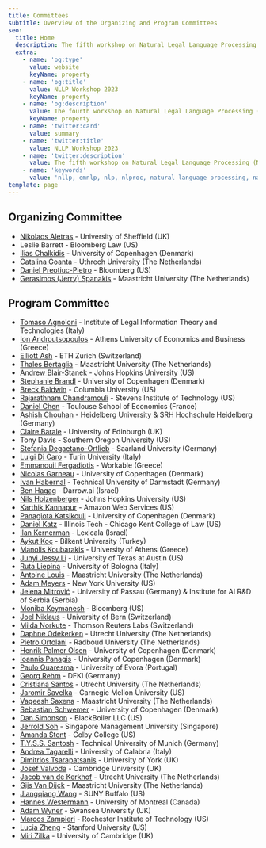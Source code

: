 ```yaml
---
title: Committees
subtitle: Overview of the Organizing and Program Committees
seo:
  title: Home
  description: The fifth workshop on Natural Legal Language Processing (NLLP 2023) explores methods and applications of Natural Language Processing for the Legal Domain by focusing on legal text and text with legal significance. Co-located with EMNLP 2023.
  extra:
    - name: 'og:type'
      value: website
      keyName: property
    - name: 'og:title'
      value: NLLP Workshop 2023
      keyName: property
    - name: 'og:description'
      value: The fourth workshop on Natural Legal Language Processing (NLLP 2023) explores methods and applications of Natural Language Processing for the Legal Domain by focusing on legal text and text with legal significance. Co-located with EMNLP 2023.
      keyName: property
    - name: 'twitter:card'
      value: summary
    - name: 'twitter:title'
      value: NLLP Workshop 2023
    - name: 'twitter:description'
      value: The fifth workshop on Natural Legal Language Processing (NLLP 2023) explores methods and applications of Natural Language Processing for the Legal Domain by focusing on legal text and text with legal significance. Co-located with EMNLP 2023.
    - name: 'keywords'
      value: 'nllp, emnlp, nlp, nlproc, natural language processing, natural legal language processing, legal text, legal domain language'
template: page
---
```


## Organizing Committee 

- [Nikolaos Aletras](http://nikosaletras.com) - University of Sheffield (UK)
- Leslie Barrett - Bloomberg Law (US)
- [Ilias Chalkidis](https://iliaschalkidis.github.io/) - University of Copenhagen (Denmark)
- [Catalina Goanta](https://www.uu.nl/staff/ECGoanta) - Uthrech University (The Netherlands)
- [Daniel Preotiuc-Pietro](http://www.preotiuc.ro) - Bloomberg (US)
- [Gerasimos (Jerry) Spanakis](https://dke.maastrichtuniversity.nl/jerry.spanakis/) - Maastricht University (The Netherlands)

## Program Committee

- [Tomaso Agnoloni](http://www.ittig.cnr.it/en/persone/ricerca/tommaso-agnoloni/) - Institute of Legal Information Theory and Technologies (Italy)
- [Ion Androutsopoulos](https://www2.aueb.gr/users/ion/) - Athens University of Economics and Business (Greece)
- [Elliott Ash](https://elliottash.com/) - ETH Zurich (Switzerland)
- [Thales Bertaglia](https://thalesbertaglia.com) - Maastricht University (The Netherlands)
- [Andrew Blair-Stanek](https://www.law.umaryland.edu/Directory/profile.asp?id=893) - Johns Hopkins University (US)
- [Stephanie Brandl](https://stephaniebrandl.github.io) - University of Copenhagen (Denmark)
- [Breck Baldwin](https://scholar.google.com/citations?user=aVzTeEUAAAAJ&hl=en) - Columbia University (US)
- [Rajarathnam Chandramouli](http://www.mouli.me/) - Stevens Institute of Technology (US)
- [Daniel Chen](http://users.nber.org/~dlchen/) - Toulouse School of Economics (France)
- [Ashish Chouhan](https://www.srh-hochschule-heidelberg.de/hochschule/hochschulteam/ashish-chouhan) -	Heidelberg University & SRH Hochschule Heidelberg (Germany)
- [Claire Barale](https://www.inf.ed.ac.uk/people/students/Claire_Barale.html) - University of Edinburgh (UK)
- Tony Davis - Southern Oregon University (US)
- [Stefania Degaetano-Ortlieb](https://stefaniadegaetano.com/) - Saarland University (Germany)
- [Luigi Di Caro](https://luigidicaro.me/) - Turin University (Italy)
- [Emmanouil Fergadiotis](https://manosfer.github.io/) - Workable (Greece)
- [Nicolas Garneau](https://scholar.google.fr/citations?user=P67ZucoAAAAJ&hl=fr) - University of Copenhagen (Denmark)
- [Ivan Habernal](https://www.trusthlt.org/) - Technical University of Darmstadt (Germany)
- [Ben Hagag](https://www.darrow.ai) - Darrow.ai (Israel)
- [Nils Holzenberger](https://www.cs.jhu.edu/~nholzen1/) - Johns Hopkins University (US)
- [Karthik Kannapur](https://www.amazon.science/author/kartik-kannapur) - Amazon Web Services (US)
- [Panagiota Katsikouli](https://di.ku.dk/english/staff/?pure=en/persons/705141) - University of Copenhagen (Denmark)
- [Daniel Katz](https://www.danielmartinkatz.com/) - Illinois Tech - Chicago Kent College of Law (US)
- [Ilan Kernerman](http://www.elexicography.eu/portfolio-item/kernerman/) - Lexicala (Israel)
- [Aykut Koç](http://aykut.koc.bilkent.edu.tr) - Bilkent University (Turkey)
- [Manolis Koubarakis](http://cgi.di.uoa.gr/~koubarak/) - University of Athens (Greece)
- [Junyi Jessy Li](https://liberalarts.utexas.edu/linguistics/faculty/jl67946) - University of Texas at Austin (US)
- [Ruta Liepina](https://www.unibo.it/sitoweb/ruta.liepina/en) - University of Bologna (Italy)
- [Antoine Louis](https://www.maastrichtuniversity.nl/p70072559) - Maastricht University (The Netherlands)
- [Adam Meyers](https://nlp.cs.nyu.edu/people/meyers.html) - New York University (US)
- [Jelena Mitrović](https://ca-roll.github.io/) - University of Passau (Germany) & Institute for AI R&D of Serbia (Serbia)
- [Moniba Keymanesh](https://scholar.google.co.in/citations?user=5_wBK4gAAAAJ&hl=en) - Bloomberg (US)
- [Joel Niklaus](https://niklaus.ai) - University of Bern (Switzerland)
- [Milda Norkute](https://mildanor.github.io) - Thomson Reuters Labs (Switzerland)
- [Daphne Odekerken](https://webspace.science.uu.nl/~3827887/) - Utrecht University (The Netherlands)
- [Pietro Ortolani](http://www.pietroortolani.com/) - Radboud University (The Netherlands)
- [Henrik Palmer Olsen](https://research.ku.dk/search/result/?pure=en%2Fpersons%2Fhenrik-palmer-olsen(d6151186-5867-4059-bc35-8e82ae4be33e)%2Fcv.html) - University of Copenhagen (Denmark)
- [Ioannis Panagis](https://scholar.google.dk/citations?user=o0N2vzMAAAAJ&hl=en) - University of Copenhagen (Denmark)
- [Paulo Quaresma](http://www.di.uevora.pt/~pq/) - University of Evora (Portugal)
- [Georg Rehm](http://georg-re.hm/) - DFKI (Germany)
- [Cristiana Santos](https://rel-incode.github.io/cristianasantos/) - Utrecht University (The Netherlands)
- [Jaromir Šavelka](https://www.cs.cmu.edu/~jsavelka/) - Carnegie Mellon University (US)
- [Vageesh Saxena](https://cris.maastrichtuniversity.nl/en/persons/vageesh-saxena) - Maastricht University (The Netherlands)
- [Sebastian Schwemer](https://jura.ku.dk/ciir/english/staff/?pure=en/persons/389492) - University of Copenhagen (Denmark)
- [Dan Simonson](http://thedansimonson.com/) - BlackBoiler LLC (US)
- [Jerrold Soh](https://www.linkedin.com/in/jerroldsoh/?originalSubdomain=sg) - Singapore Management University (Singapore)
- [Amanda Stent](https://amandastent.net) - Colby College (US)
- [T.Y.S.S. Santosh](https://scholar.google.co.in/citations?user=aYytWsAAAAAJ&hl=en) - Technical University of Munich (Germany)
- [Andrea Tagarelli](http://people.dimes.unical.it/andreatagarelli/) - University of Calabria (Italy)
- [Dimitrios Tsarapatsanis](https://www.sheffield.ac.uk/law/staff/dtsarapatsanis) - University of York (UK)
- [Josef Valvoda](https://valvoda.github.io/) - Cambridge University (UK)
- [Jacob van de Kerkhof](https://www.uu.nl/medewerkers/JJWvandeKerkhof) - Utrecht University (The Netherlands)
- [Gijs Van Dijck](https://www.maastrichtuniversity.nl/gijs.vandijck) - Maastricht University (The Netherlands)
- [Jiangqiang Wang](https://ed.buffalo.edu/about/directory/faculty/profile.html?uid=jw254) - SUNY Buffalo (US)
- [Hannes Westermann](https://www.crdp.umontreal.ca/chercheurs/westermann-hannes/) - University of Montreal (Canada)
- [Adam Wyner](https://www.swansea.ac.uk/staff/a.z.wyner/) - Swansea University (UK)
- [Marcos Zampieri](https://mzampieri.com/) - Rochester Institute of Technology (US)
- [Lucia Zheng](https://reglab.stanford.edu/team-members/lucia-zheng/) - Stanford University (US)
- [Miri Zilka](http://www.eng.cam.ac.uk/profiles/mz477) - University of Cambridge (UK)

